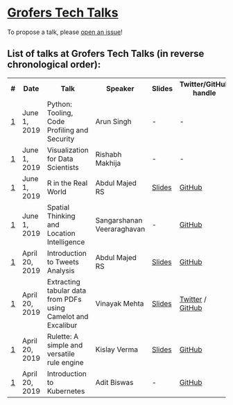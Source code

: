 # [Grofers Tech Talks](https://www.meetup.com/Grofers-Tech-Talks-Bangalore/)

To propose a talk, please [open an issue](https://github.com/grofers/talks/issues/new/choose)!

## List of talks at Grofers Tech Talks (in reverse chronological order):

<table>
  <tr>
    <th>#</th>
    <th>Date</th>
    <th>Talk</th>
    <th>Speaker</th>
    <th>Slides</th>
    <th>Twitter/GitHub handle</th>
    <th>YouTube URL</th>
  </tr>
  <tr>
    <td><a href="https://www.meetup.com/Grofers-Tech-Talks-Bangalore/events/261607636/">1</a></td>
    <td>June 1, 2019</td>
    <td>Python: Tooling, Code Profiling and Security</td>
    <td>Arun Singh</td>
    <td>-</td>
    <td>-</td>
    <td>-</td>
  </tr>
  <tr>
    <td><a href="https://www.meetup.com/Grofers-Tech-Talks-Bangalore/events/261607636/">1</a></td>
    <td>June 1, 2019</td>
    <td>Visualization for Data Scientists</td>
    <td>Rishabh Makhija</td>
    <td>-</td>
    <td>-</td>
    <td>-</td>
  </tr>
  <tr>
    <td><a href="https://www.meetup.com/Grofers-Tech-Talks-Bangalore/events/261607636/">1</a></td>
    <td>June 1, 2019</td>
    <td>R in the Real World</td>
    <td>Abdul Majed RS</td>
    <td><a href="https://speakerdeck.com/amrrs/r-in-the-real-world">Slides</a></td>
    <td><a href="https://github.com/amrrs">GitHub</a></td>
    <td>-</td>
  </tr>
  <tr>
    <td><a href="https://www.meetup.com/Grofers-Tech-Talks-Bangalore/events/261607636/">1</a></td>
    <td>June 1, 2019</td>
    <td>Spatial Thinking and Location Intelligence</td>
    <td>Sangarshanan Veeraraghavan</td>
    <td>-</td>
    <td><a href="https://github.com/Sangarshanan">GitHub</a></td>
    <td>-</td>
  </tr>
  <tr>
    <td><a href="https://www.meetup.com/Grofers-Tech-Talks-Bangalore/events/260569166/">1</a></td>
    <td>April 20, 2019</td>
    <td>Introduction to Tweets Analysis</td>
    <td>Abdul Majed RS</td>
    <td><a href="https://github.com/amrrs/intro_to_tweets_analysis/blob/master/presentation.pdf">Slides</a></td>
    <td><a href="https://github.com/amrrs">GitHub</a></td>
    <td>-</td>
  </tr>
  <tr>
    <td><a href="https://www.meetup.com/Grofers-Tech-Talks-Bangalore/events/260569166/">1</a></td>
    <td>April 20, 2019</td>
    <td>Extracting tabular data from PDFs using Camelot and Excalibur</td>
    <td>Vinayak Mehta</td>
    <td><a href="https://speakerdeck.com/vinayakmehta/extracting-tabular-data-from-pdfs-using-camelot-and-excalibur">Slides</a></td>
    <td><a href="https://twitter.com/vortex_ape">Twitter</a> / <a href="https://github.com/vinayak-mehta">GitHub</a></td>
    <td>-</td>
  </tr>
  <tr>
    <td><a href="https://www.meetup.com/Grofers-Tech-Talks-Bangalore/events/260569166/">1</a></td>
    <td>April 20, 2019</td>
    <td>Rulette: A simple and versatile rule engine</td>
    <td>Kislay Verma</td>
    <td><a href="https://www.slideshare.net/KislayVerma1/rulette-a-pragmatic-business-rule-management-library">Slides</a></td>
    <td><a href="https://github.com/kislayverma">GitHub</a></td>
    <td>-</td>
  </tr>
  <tr>
    <td><a href="https://www.meetup.com/Grofers-Tech-Talks-Bangalore/events/260569166/">1</a></td>
    <td>April 20, 2019</td>
    <td>Introduction to Kubernetes</td>
    <td>Adit Biswas</td>
    <td>-</td>
    <td><a href="https://github.com/aditbiswas1">GitHub</a></td>
    <td>-</td>
  </tr>
</table>
